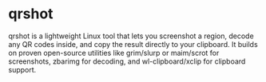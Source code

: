# qrshot
qrshot is a lightweight Linux tool that lets you screenshot a region, decode any QR codes inside, and copy the result directly to your clipboard. It builds on proven open-source utilities like grim/slurp or maim/scrot for screenshots, zbarimg for decoding, and wl-clipboard/xclip for clipboard support.

